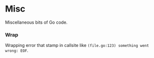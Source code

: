 # Misc
Miscellaneous bits of Go code.


### Wrap
Wrapping error that stamp in callsite like `(file.go:123) something went wrong: EOF`.
